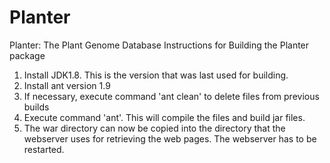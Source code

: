 # Planter
Planter: The Plant Genome Database
Instructions for Building the Planter package

1.  Install JDK1.8.  This is the version that was last used for building.
2.  Install ant version 1.9
3.  If necessary, execute command 'ant clean' to delete files from previous builds
6.  Execute command 'ant'.  This will compile the files and build jar files.
7.  The war directory can now be copied into the directory that the webserver uses for retrieving the web pages.  The webserver has to be restarted.
